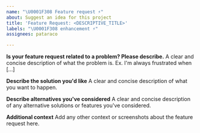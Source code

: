 ```yaml
---
name: "\U0001F308 Feature request ⚡️"
about: Suggest an idea for this project
title: 'Feature Request: <DESCRIPTIVE_TITLE>'
labels: "\U0001F308 enhancement ⚡️"
assignees: pataraco

---
```


**Is your feature request related to a problem? Please describe.**
A clear and concise description of what the problem is. Ex. I'm always frustrated when [...]

**Describe the solution you'd like**
A clear and concise description of what you want to happen.

**Describe alternatives you've considered**
A clear and concise description of any alternative solutions or features you've considered.

**Additional context**
Add any other context or screenshots about the feature request here.
